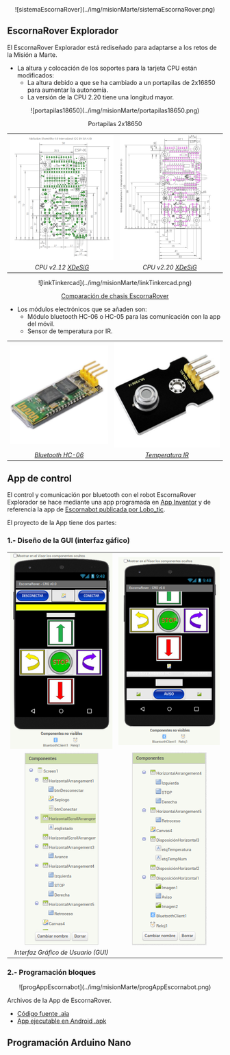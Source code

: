 <center>
![sistemaEscornaRover](../img/misionMarte/sistemaEscornaRover.png)

</center>

## **EscornaRover Explorador**
El EscornaRover Explorador está rediseñado para adaptarse a los retos de la Misión a Marte.

* La altura y colocación de los soportes para la tarjeta CPU están modificados:
    * La altura debido a que se ha cambiado a un portapilas de 2x16850 para aumentar la autonomía.
    * La versión de la CPU 2.20 tiene una longitud mayor.

<center>
![portapilas18650](../img/misionMarte/portapilas18650.png)

Portapilas 2x18650
</center>
    
<center>

|    |    |
| :-:| :-:|
| ![tamanoCPU2_12](../img/misionMarte/tamanoCPU2_12.png) | ![tamanoCPU2_20](../img/misionMarte/tamanoCPU2_20.png) |
| _CPU v2.12 [XDeSiG](https://github.com/xdesig/escornabot-electronics/blob/master/Electronics/EscornaCPU/2.x/2.12/Caracteristicas_CPU2_12_es.pdf)_ | _CPU v2.20 [XDeSiG](https://github.com/xdesig/escornabot-electronics/blob/master/Electronics/EscornaCPU/2.x/2.20/Escorna_CPU_2_20_Measures.png)_ |

</center>

<center>
![linkTinkercad](../img/misionMarte/linkTinkercad.png)

[Comparación de chasis EscornaRover](https://www.tinkercad.com/things/2zMozfIr76i)
</center>

* Los módulos electrónicos que se añaden son:
    * Módulo bluetooth HC-06 o HC-05 para las comunicación con la app del móvil.
    * Sensor de temperatura por IR.

<center>

|    |    |
| :-:| :-:|
| ![bluetooth-hc-06](../img/misionMarte/bluetooth-hc-06.jpg) | ![tempIR](../img/misionMarte/tempIR.jpg) |
| _[Bluetooth HC-06](https://shop.innovadidactic.com/es/standard-perifericos/648-keyestudio-modulo-bluetooth-hc-06.html)_ | _[Temperatura IR](https://shop.innovadidactic.com/es/standard-sensores/756-keyestudio-sensor-de-temperatura-infrarojo-sin-contacto-mlx90614.html)_ |

</center>

## **App de control**
El control y comunicación por bluetooth con el robot EscornaRover Explorador se hace mediante una app programada en [App Inventor](http://ai2.appinventor.mit.edu) y de referencia la app de [Escornabot publicada por Lobo_tic](http://ceipmiskatonic.blogspot.com/2015/04/controlar-el-escornabot-por-bluetooth.html).

El proyecto de la App tiene dos partes:
### **1.- Diseño de la GUI (interfaz gáfico)**
<center>

|    |    |
| :-:| :-:|
| ![gui01appEscornaRover](../img/misionMarte/gui01appEscornaRover.png) | ![gui02appEscornaRover](../img/misionMarte/gui02appEscornaRover.png) |
| ![gui01compEscornaRover](../img/misionMarte/gui01compEscornaRover.png) | ![gui02compEscornaRover](../img/misionMarte/gui02compEscornaRover.png) |
| _Interfaz Gráfico de Usuario (GUI)_ |

</center>

### **2.- Programación bloques**
<center>
![progAppEscornabot](../img/misionMarte/progAppEscornabot.png)
</center>

Archivos de la App de EscornaRover.

* [Código fuente .aia](https://github.com/leobotmanuel/ExploradorEscornaRover/blob/main/docs/misionMarte/escornaRover03.aia)
* [App ejecutable en Android .apk](https://github.com/leobotmanuel/ExploradorEscornaRover/blob/main/docs/misionMarte/escornaRover03.apk)

## **Programación Arduino Nano**


